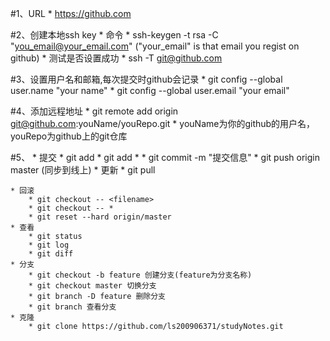 #1、URL
	* https://github.com

#2、创建本地ssh key
	* 命令
		* ssh-keygen -t rsa -C "you_email@your_email.com" ("your_email" is that email you regist on github)
	* 测试是否设置成功
		* ssh -T git@github.com
	
#3、设置用户名和邮箱,每次提交时github会记录
	* git config --global user.name "your name"
	* git config --global user.email "your email"

#4、添加远程地址
	* git remote add origin git@github.com:youName/youRepo.git
	* youName为你的github的用户名，youRepo为github上的git仓库

#5、
	* 提交
		* git add <filename>
		* git add * 
		* git commit -m "提交信息"
		* git push origin master (同步到线上)
	* 更新
		* git pull

	* 回滚
		* git checkout -- <filename>
		* git checkout -- * 
		* git reset --hard origin/master
	* 查看
		* git status
		* git log
		* git diff
	* 分支
		* git checkout -b feature 创建分支(feature为分支名称)
		* git checkout master 切换分支
		* git branch -D feature 删除分支
		* git branch 查看分支
	* 克隆
		* git clone https://github.com/ls200906371/studyNotes.git